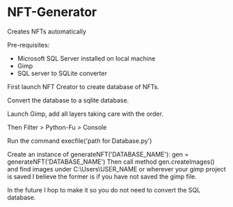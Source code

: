 # NFT-Generator
Creates NFTs automatically

Pre-requisites:
- Microsoft SQL Server installed on local machine
- Gimp
- SQL server to SQLite converter

First launch NFT Creator to create database of NFTs.

Convert the database to a sqlite database.

Launch Gimp, add all layers taking care with the order.

Then Filter > Python-Fu > Console

Run the command execfile('path for Database.py')

Create an instance of generateNFT('DATABASE_NAME'):
gen = generateNFT('DATABASE_NAME')
Then call method gen.createImages() and find images under C:\Users\USER_NAME or wherever your gimp project is saved I believe the former is if you have not saved the gimp file.

In the future I hop to make it so you do not need to convert the SQL database.

